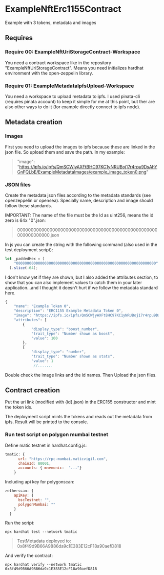 # ExampleNftErc1155Contract
Example with 3 tokens, metadata and images

## Requires
### Require 00: ExampleNftUriStorageContract-Workspace
You need a contract workspace like in the repository "ExampleNftUriStorageContract". Means you need initializes hardhat environment with the open-zeppelin library.

### Require 01: ExampleMetadataIpfsUpload-Workspace
You need a workspace to upload metadata to ipfs. I used pinata-cli (requires pinata account) to keep it simple for me at this point, but ther are also other ways to do it (for example directly connect to ipfs node). 

## Metadata creation
### Images
First you need to upload the images to ipfs because these are linked in the json file. So upload them and save the path. In my example:

>"image": "https://ipfs.io/ipfs/QmSCWjyAXFtBHC97KC1yNRUBoj17r4rpu9DsAhYGnFQLbE/ExampleMetadataImages/example_image_token0.png"

### JSON files
Create the metadata json files according to the metadata standards (see openzeppelin or opensea). Specially name, description and image should follow these standards.

IMPORTANT: The name of the file must be the Id as uint256, means the id zero is 64x "0".json:
>0000000000000000000000000000000000000000000000000000000000000000.json

In js you can create the string with the following command (also used in the test deployment script):

```javascript
let _paddedHex = (
    "0000000000000000000000000000000000000000000000000000000000000000" + _id
  ).slice(-64);
```

I don't know yet if they are shown, but I also added the attributes section, to show that you can also implement values to catch them in your later application...and I thought it doesn't hurt if we follow the metadata standard here. 

```javascript
{
    "name": "Example Token 0",
    "description": "ERC1155 Example Metadata Token 0",
    "image": "https://ipfs.io/ipfs/QmSCWjyAXFtBHC97KC1yNRUBoj17r4rpu9DsAhYGnFQLbE/ExampleMetadataImages/example_image_token0.png",
    "attributes": [
        {
            "display_type": "boost_number", 
            "trait_type": "Number shown as boost",
            "value": 100
        },
        {
            "display_type": "number", 
            "trait_type": "Number shown as stats",
            "value": 1
             //.......            
```

Double check the image links and the id names. Then Upload the json files.

## Contract creation
Put the uri link (modified with {id}.json) in the ERC155 constructor and mint the token ids.

The deployment script mints the tokens and reads out the metadata from ipfs. Result will be printed to the console.

### Run test script on polygon mumbai testnet
Define matic testnet in hardhat.config.js:

```javascript
tmatic: {
      url: "https://rpc-mumbai.maticvigil.com",
      chainId: 80001,
      accounts: { mnemonic:  "..."}
    }
```

Including api key for polygonscan:

```javascript
>etherscan: {
    apiKey: {
      bscTestnet: "",
      polygonMumbai: ""      
    }
  }
```

Run the script:

```
npx hardhat test --network tmatic
```

>TestMetadata deployed to: 0x8f49d9B66A9886da9c1E383E12cF18a90aefD818

And verify the contract:

```
npx hardhat verify --network tmatic 0x8f49d9B66A9886da9c1E383E12cF18a90aefD818
```

